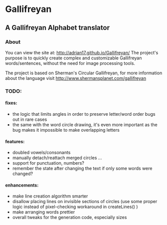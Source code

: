 Gallifreyan
===========

## A Gallifreyan Alphabet translator

### About

You can view the site at: http://adrian17.github.io/Gallifreyan/
The project's purpose is to quickly create complex and customizable Gallifreyan words/sentences, without the need for image processing tools.

The project is based on Sherman's Circular Gallifreyan, for more information about the language visit http://www.shermansplanet.com/gallifreyan


### TODO:

#### fixes:
- the logic that limits angles in order to preserve letter/word order bugs out in rare cases
- the same with the word circle drawing, it's even more important as the bug makes it impossible to make overlapping letters

#### features:
- doubled vowels/consonants
- manually detach/reattach merged circles
...
- support for punctuation, numbers?
- remember the state after changing the text if only some words were changed?

#### enhancements:
- make line creation algorithm smarter
- disallow placing lines on invisible sections of circles (use some proper logic instead of pixel-checking workaround in createLines() )
- make arranging words prettier
- overall tweaks for the generation code, especially sizes